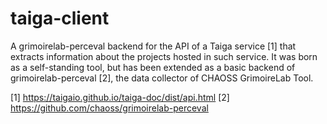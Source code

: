 # taiga-client
A grimoirelab-perceval backend for the API of a Taiga service [1] that extracts information about the projects hosted in such service.
It was born as a self-standing tool, but has been extended as a basic backend of grimoirelab-perceval [2], the data collector of CHAOSS GrimoireLab Tool.

[1] https://taigaio.github.io/taiga-doc/dist/api.html
[2] https://github.com/chaoss/grimoirelab-perceval
